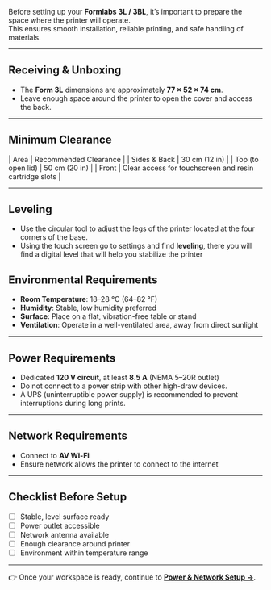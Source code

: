 

Before setting up your **Formlabs 3L / 3BL**, it’s important to prepare the space where the printer will operate.  
This ensures smooth installation, reliable printing, and safe handling of materials.

---

## Receiving & Unboxing
  
- The **Form 3L** dimensions are approximately **77 × 52 × 74 cm**.  
- Leave enough space around the printer to open the cover and access the back.  

---

## Minimum Clearance
| Area              | Recommended Clearance  |
| Sides & Back      | 30 cm (12 in)          |
| Top (to open lid) | 50 cm (20 in)          |
| Front             | Clear access for touchscreen and resin cartridge slots |

---
## Leveling
- Use the circular tool to adjust the legs of the printer located at the four corners of the base.
- Using the touch screen go to settings and find **leveling**, there you will find a digital level that will help you stabilize the printer

## Environmental Requirements
- **Room Temperature**: 18–28 °C (64–82 °F)  
- **Humidity**: Stable, low humidity preferred  
- **Surface**: Place on a flat, vibration-free table or stand  
- **Ventilation**: Operate in a well-ventilated area, away from direct sunlight  

---

## Power Requirements
- Dedicated **120 V circuit**, at least **8.5 A** (NEMA 5–20R outlet)  
- Do not connect to a power strip with other high-draw devices.  
- A UPS (uninterruptible power supply) is recommended to prevent interruptions during long prints.

---

## Network Requirements
- Connect to **AV Wi-Fi**  
- Ensure network allows the printer to connect to the internet

---

## Checklist Before Setup
- [ ] Stable, level surface ready  
- [ ] Power outlet accessible  
- [ ] Network antenna available  
- [ ] Enough clearance around printer  
- [ ] Environment within temperature range  

---

👉 Once your workspace is ready, continue to **[Power & Network Setup →](power_network.md)**.
